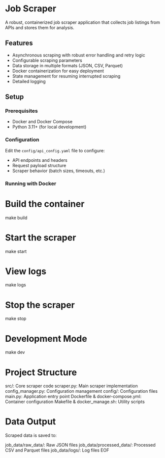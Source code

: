 # Job Scraper

A robust, containerized job scraper application that collects job listings from APIs and stores them for analysis.

## Features

- Asynchronous scraping with robust error handling and retry logic
- Configurable scraping parameters
- Data storage in multiple formats (JSON, CSV, Parquet)
- Docker containerization for easy deployment
- State management for resuming interrupted scraping
- Detailed logging

## Setup

### Prerequisites

- Docker and Docker Compose
- Python 3.11+ (for local development)

### Configuration

Edit the `config/api_config.yaml` file to configure:
- API endpoints and headers
- Request payload structure
- Scraper behavior (batch sizes, timeouts, etc.)

### Running with Docker


# Build the container
make build

# Start the scraper
make start

# View logs
make logs

# Stop the scraper
make stop

# Development Mode
make dev

# Project Structure
src/: Core scraper code
scraper.py: Main scraper implementation
config_manager.py: Configuration management
config/: Configuration files
main.py: Application entry point
Dockerfile & docker-compose.yml: Container configuration
Makefile & docker_manage.sh: Utility scripts

# Data Output
Scraped data is saved to:

job_data/raw_data/: Raw JSON files
job_data/processed_data/: Processed CSV and Parquet files
job_data/logs/: Log files EOF